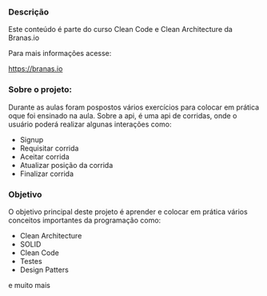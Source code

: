 ### Descrição 
Este conteúdo é parte do curso Clean Code e Clean Architecture da Branas.io

Para mais informações acesse:

https://branas.io

### Sobre o projeto:
Durante as aulas foram pospostos vários exercícios para colocar em prática oque foi ensinado na aula. Sobre a api, é uma api de corridas, onde o usuário poderá realizar algunas interações como:

- Signup
- Requisitar corrida
- Aceitar corrida
- Atualizar posição da corrida
- Finalizar corrida

### Objetivo
O objetivo principal deste projeto é aprender e colocar em prática vários conceitos importantes da programação como: 

- Clean Architecture
- SOLID
- Clean Code
- Testes
- Design Patters

e muito mais
